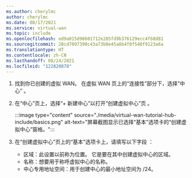```yaml
---
ms.author: cherylmc
author: cherylmc
ms.date: 08/17/2021
ms.service: virtual-wan
ms.topic: include
ms.openlocfilehash: ed9a015d98601712e285fd9b376129ecc4f68d81
ms.sourcegitcommit: 28cd7097390c43a73b8e45a8b4f0f540f9123a6a
ms.translationtype: HT
ms.contentlocale: zh-CN
ms.lasthandoff: 08/24/2021
ms.locfileid: "122820878"
---
```

1. 找到你已创建的虚拟 WAN。 在虚拟 WAN 页上的“连接性”部分下，选择“中心” 。
1. 在“中心”页上，选择“+ 新建中心”以打开“创建虚拟中心”页  。

   :::image type="content" source="./media/virtual-wan-tutorial-hub-include/basics.png" alt-text="屏幕截图显示已选择“基本”选项卡的“创建虚拟中心”窗格。":::

1. 在“创建虚拟中心”页上的“基本”选项卡上，请填写以下字段 ：

   * 区域：此设置以前称为位置。 它是要在其中创建虚拟中心的区域。
   * 名称：想要用于称呼虚拟中心的名称。
   * 中心专用地址空间：用于创建中心的最小地址空间为 /24。
